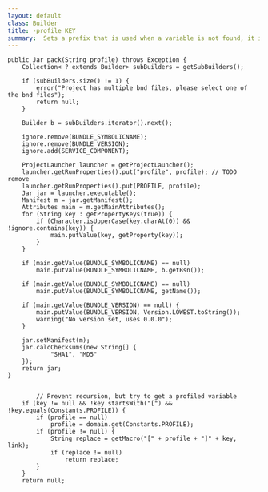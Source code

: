 ```yaml
---
layout: default
class: Builder
title: -profile KEY   
summary:  Sets a prefix that is used when a variable is not found, it is then re-searched under "[<[profile]>]<[key]>". 
---
```


	public Jar pack(String profile) throws Exception {
		Collection< ? extends Builder> subBuilders = getSubBuilders();

		if (subBuilders.size() != 1) {
			error("Project has multiple bnd files, please select one of the bnd files");
			return null;
		}

		Builder b = subBuilders.iterator().next();

		ignore.remove(BUNDLE_SYMBOLICNAME);
		ignore.remove(BUNDLE_VERSION);
		ignore.add(SERVICE_COMPONENT);

		ProjectLauncher launcher = getProjectLauncher();
		launcher.getRunProperties().put("profile", profile); // TODO remove
		launcher.getRunProperties().put(PROFILE, profile);
		Jar jar = launcher.executable();
		Manifest m = jar.getManifest();
		Attributes main = m.getMainAttributes();
		for (String key : getPropertyKeys(true)) {
			if (Character.isUpperCase(key.charAt(0)) && !ignore.contains(key)) {
				main.putValue(key, getProperty(key));
			}
		}

		if (main.getValue(BUNDLE_SYMBOLICNAME) == null)
			main.putValue(BUNDLE_SYMBOLICNAME, b.getBsn());

		if (main.getValue(BUNDLE_SYMBOLICNAME) == null)
			main.putValue(BUNDLE_SYMBOLICNAME, getName());

		if (main.getValue(BUNDLE_VERSION) == null) {
			main.putValue(BUNDLE_VERSION, Version.LOWEST.toString());
			warning("No version set, uses 0.0.0");
		}

		jar.setManifest(m);
		jar.calcChecksums(new String[] {
				"SHA1", "MD5"
		});
		return jar;
	}

	
			// Prevent recursion, but try to get a profiled variable
		if (key != null && !key.startsWith("[") && !key.equals(Constants.PROFILE)) {
			if (profile == null)
				profile = domain.get(Constants.PROFILE);
			if (profile != null) {
				String replace = getMacro("[" + profile + "]" + key, link);
				if (replace != null)
					return replace;
			}
		}
		return null;
	
